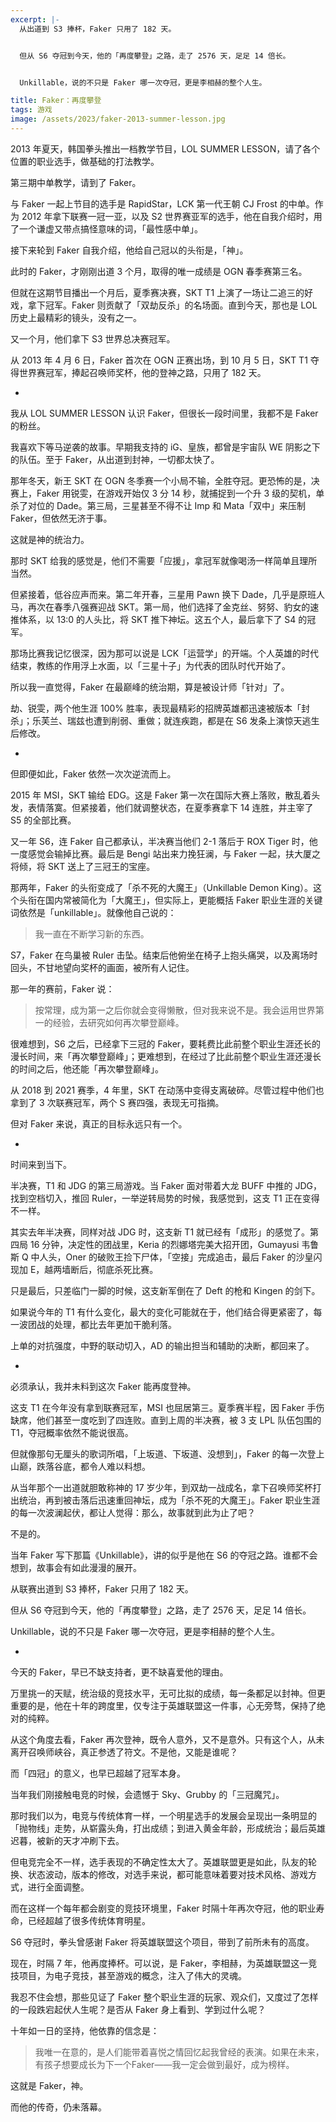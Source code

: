 ```yaml
---
excerpt: |-
  从出道到 S3 捧杯，Faker 只用了 182 天。


  但从 S6 夺冠到今天，他的「再度攀登」之路，走了 2576 天，足足 14 倍长。


  Unkillable，说的不只是 Faker 哪一次夺冠，更是李相赫的整个人生。

title: Faker：再度攀登
tags: 游戏
image: /assets/2023/faker-2013-summer-lesson.jpg
---
```


2013 年夏天，韩国拳头推出一档教学节目，LOL SUMMER LESSON，请了各个位置的职业选手，做基础的打法教学。

第三期中单教学，请到了 Faker。

与 Faker 一起上节目的选手是 RapidStar，LCK 第一代王朝 CJ Frost 的中单。作为 2012 年拿下联赛一冠一亚，以及 S2 世界赛亚军的选手，他在自我介绍时，用了一个谦虚又带点搞怪意味的词，「最性感中单」。

接下来轮到 Faker 自我介绍，他给自己冠以的头衔是，「神」。

此时的 Faker，才刚刚出道 3 个月，取得的唯一成绩是 OGN 春季赛第三名。

但就在这期节目播出一个月后，夏季赛决赛，SKT T1 上演了一场让二追三的好戏，拿下冠军。Faker 则贡献了「双劫反杀」的名场面。直到今天，那也是 LOL 历史上最精彩的镜头，没有之一。

又一个月，他们拿下 S3 世界总决赛冠军。

从 2013 年 4 月 6 日，Faker 首次在 OGN 正赛出场，到 10 月 5 日，SKT T1 夺得世界赛冠军，捧起召唤师奖杯，他的登神之路，只用了 182 天。

-

我从 LOL SUMMER LESSON 认识 Faker，但很长一段时间里，我都不是 Faker 的粉丝。

我喜欢下等马逆袭的故事。早期我支持的 iG、皇族，都曾是宇宙队 WE 阴影之下的队伍。至于 Faker，从出道到封神，一切都太快了。

那年冬天，新王 SKT 在 OGN 冬季赛一个小局不输，全胜夺冠。更恐怖的是，决赛上，Faker 用锐雯，在游戏开始仅 3 分 14 秒，就捕捉到一个升 3 级的契机，单杀了对位的 Dade。第三局，三星甚至不得不让 Imp 和 Mata「双中」来压制 Faker，但依然无济于事。

这就是神的统治力。

那时 SKT 给我的感觉是，他们不需要「应援」，拿冠军就像喝汤一样简单且理所当然。

但紧接着，低谷应声而来。第二年开春，三星用 Pawn 换下 Dade，几乎是原班人马，再次在春季八强赛迎战 SKT。第一局，他们选择了金克丝、努努、豹女的速推体系，以 13:0 的人头比，将 SKT 推下神坛。这五个人，最后拿下了 S4 的冠军。

那场比赛我记忆很深，因为那可以说是 LCK「运营学」的开端。个人英雄的时代结束，教练的作用浮上水面，以「三星十子」为代表的团队时代开始了。

所以我一直觉得，Faker 在最巅峰的统治期，算是被设计师「针对」了。

劫、锐雯，两个他生涯 100% 胜率，表现最精彩的招牌英雄都迅速被版本「封杀」；乐芙兰、瑞兹也遭到削弱、重做；就连疾跑，都是在 S6 发条上演惊天逃生后修改。

-

但即便如此，Faker 依然一次次逆流而上。

2015 年 MSI，SKT 输给 EDG。这是 Faker 第一次在国际大赛上落败，散乱着头发，表情落寞。但紧接着，他们就调整状态，在夏季赛拿下 14 连胜，并主宰了 S5 的全部比赛。

又一年 S6，连 Faker 自己都承认，半决赛当他们 2-1 落后于 ROX Tiger 时，他一度感觉会输掉比赛。最后是 Bengi 站出来力挽狂澜，与 Faker 一起，扶大厦之将倾，将 SKT 送上了三冠王的宝座。

那两年，Faker 的头衔变成了「杀不死的大魔王」（Unkillable Demon King）。这个头衔在国内常被简化为「大魔王」，但实际上，更能概括 Faker 职业生涯的关键词依然是「unkillable」。就像他自己说的：

> 我一直在不断学习新的东西。

S7，Faker 在鸟巢被 Ruler 击坠。结束后他俯坐在椅子上抱头痛哭，以及离场时回头，不甘地望向奖杯的画面，被所有人记住。

那一年的赛前，Faker 说：

> 按常理，成为第一之后你就会变得懒散，但对我来说不是。我会运用世界第一的经验，去研究如何再次攀登巅峰。

很难想到，S6 之后，已经拿下三冠的 Faker，要耗费比此前整个职业生涯还长的漫长时间，来「再次攀登巅峰」；更难想到，在经过了比此前整个职业生涯还漫长的时间之后，他还能「再次攀登巅峰」。

从 2018 到 2021 赛季，4 年里，SKT 在动荡中变得支离破碎。尽管过程中他们也拿到了 3 次联赛冠军，两个 S 赛四强，表现无可指摘。

但对 Faker 来说，真正的目标永远只有一个。

-

时间来到当下。

半决赛，T1 和 JDG 的第三局游戏。当 Faker 面对带着大龙 BUFF 中推的 JDG，找到空档切入，推回 Ruler，一举逆转局势的时候，我感觉到，这支 T1 正在变得不一样。

其实去年半决赛，同样对战 JDG 时，这支新 T1 就已经有「成形」的感觉了。第四局 16 分钟，决定性的团战里，Keria 的烈娜塔完美大招开团，Gumayusi 韦鲁斯 Q 中人头，Oner 的破败王捡下尸体，「空接」完成追击，最后 Faker 的沙皇闪现加 E，越两墙断后，彻底杀死比赛。

只是最后，只差临门一脚的时候，这支新军倒在了 Deft 的枪和 Kingen 的剑下。

如果说今年的 T1 有什么变化，最大的变化可能就在于，他们结合得更紧密了，每一波团战的处理，都比去年更加干脆利落。

上单的对抗强度，中野的联动切入，AD 的输出担当和辅助的决断，都回来了。

-

必须承认，我并未料到这次 Faker 能再度登神。

这支 T1 在今年没有拿到联赛冠军，MSI 也屈居第三。夏季赛半程，因 Faker 手伤缺席，他们甚至一度吃到了四连败。直到上周的半决赛，被 3 支 LPL 队伍包围的 T1，夺冠概率依然不能说很高。

但就像那句无厘头的歌词所唱，「上坂道、下坂道、没想到」，Faker 的每一次登上山巅，跌落谷底，都令人难以料想。

从当年那个一出道就胆敢称神的 17 岁少年，到双劫一战成名，拿下召唤师奖杯打出统治，再到被击落后迅速重回神坛，成为「杀不死的大魔王」。Faker 职业生涯的每一次波澜起伏，都让人觉得：那么，故事就到此为止了吧？

不是的。

当年 Faker 写下那篇《Unkillable》，讲的似乎是他在 S6 的夺冠之路。谁都不会想到，故事会有如此漫漫的展开。

从联赛出道到 S3 捧杯，Faker 只用了 182 天。

但从 S6 夺冠到今天，他的「再度攀登」之路，走了 2576 天，足足 14 倍长。

Unkillable，说的不只是 Faker 哪一次夺冠，更是李相赫的整个人生。

-

今天的 Faker，早已不缺支持者，更不缺喜爱他的理由。

万里挑一的天赋，统治级的竞技水平，无可比拟的成绩，每一条都足以封神。但更重要的是，他在十年的跨度里，仅专注于英雄联盟这一件事，心无旁骛，保持了绝对的纯粹。

从这个角度去看，Faker 再次登神，既令人意外，又不是意外。只有这个人，从未离开召唤师峡谷，真正参透了符文。不是他，又能是谁呢？

而「四冠」的意义，也早已超越了冠军本身。

当年我们刚接触电竞的时候，会遗憾于 Sky、Grubby 的「三冠魔咒」。

那时我们以为，电竞与传统体育一样，一个明星选手的发展会呈现出一条明显的「抛物线」走势，从崭露头角，打出成绩；到进入黄金年龄，形成统治；最后英雄迟暮，被新的天才冲刷下去。

但电竞完全不一样，选手表现的不确定性太大了。英雄联盟更是如此，队友的轮换、状态波动，版本的修改，对选手来说，都可能意味着要对技术风格、游戏方式，进行全面调整。

而在这样一个每年都会剧变的竞技环境里，Faker 时隔十年再次夺冠，他的职业寿命，已经超越了很多传统体育明星。

S6 夺冠时，拳头曾感谢 Faker 将英雄联盟这个项目，带到了前所未有的高度。

现在，时隔 7 年，他再度捧杯。可以说，是 Faker，李相赫，为英雄联盟这一竞技项目，为电子竞技，甚至游戏的概念，注入了伟大的灵魂。

我忍不住会想，那些见证了 Faker 整个职业生涯的玩家、观众们，又度过了怎样的一段跌宕起伏人生呢？是否从 Faker 身上看到、学到过什么呢？

十年如一日的坚持，他依靠的信念是：

> 我唯一在意的，是人们能带着喜悦之情回忆起我曾经的表演。如果在未来，有孩子想要成长为下一个Faker——我一定会做到最好，成为榜样。

这就是 Faker，神。

而他的传奇，仍未落幕。